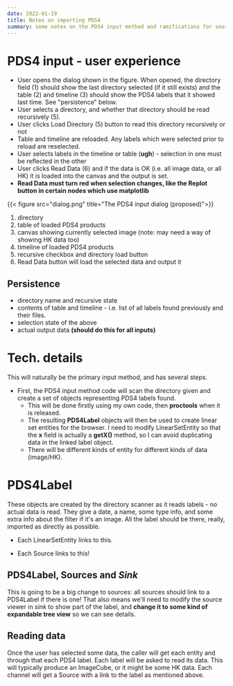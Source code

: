 ```yaml
---
date: 2022-01-19
title: Notes on importing PDS4
summary: some notes on the PDS4 input method and ramifications for sources
---
```


# PDS4 input - user experience

* User opens the dialog shown in the figure.
When opened, the directory field (1) should show the last
directory selected (if it still exists) and the table (2) and 
timeline (3) should show
the PDS4 labels that it showed last time. See "persistence" below.
* User selects a directory, and whether that directory should be read
recursively (5).
* User clicks Load Directory (5) button to read this directory recursively or not
* Table and timeline are reloaded. Any labels which were selected prior
to reload are reselected.
* User selects labels in the timeline or table (**ugh**) - selection
in one must be reflected in the other
* User clicks Read Data (6) and if the data is OK (i.e. all image data,
or all HK) it is loaded into the canvas and the output is set.
* **Read Data must turn red when selection changes, like the Replot button
in certain nodes which use matplotlib**

{{< figure src="dialog.png" title="The PDS4 input dialog (proposed)">}}
1. directory
2. table of loaded PDS4 products
3. canvas showing currently selected image (note: may need a way of showing HK
data too)
4. timeline of loaded PDS4 products
5. recursive checkbox and directory load button
6. Read Data button will load the selected data and output it
  

## Persistence
* directory name and recursive state
* contents of table and timeline - i.e. list of all labels found previously
and their files.
* selection state of the above
* actual output data **(should do this for all inputs)**

# Tech. details

This will naturally be the primary input method, and has several steps.

* First, the PDS4 input method code will scan the directory given and create
a set of objects representing PDS4 labels found.
    * This will be done firstly using my own code, then **proctools** when
      it is released.
    * The resulting **PDS4Label** objects will then be used to create
      linear set entities for the browser. I need to modify LinearSetEntity
      so that the **x** field is actually a **getX()** method, so I can
      avoid duplicating data in the linked label object.
    * There will be different kinds of entity for different kinds of
      data (image/HK).

# PDS4Label
      
These objects are created by the directory scanner as it reads labels - no
actual data is read. They give a date, a name, some type info, and some
extra info about the filter if it's an image. All the label should be there,
really, imported as directly as possible.

* Each LinearSetEntity links to this.

* Each Source links to this!

## PDS4Label, Sources and *Sink*

This is going to be a big change to sources: all sources should link
to a PDS4Label if there is one! That also means we'll need to modify the
source viewer in *sink* to show part of the label, and **change it to
some kind of expandable tree view** so we can see details.

## Reading data

Once the user has selected some data, the caller will get each entity
and through that each PDS4 label. Each label will be asked to read
its data. This will typically produce an ImageCube, or it might be some HK
data. Each channel will get a Source with a link to the label as mentioned
above.


